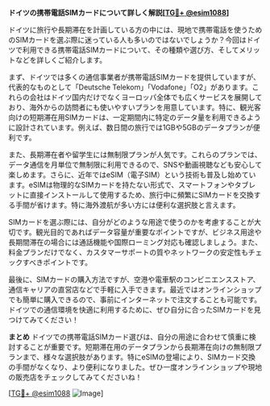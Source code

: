 **ドイツの携帯電話SIMカードについて詳しく解説[[TG💪+ @esim1088](https://t.me/s/esim1088)]**

ドイツに旅行や長期滞在を計画している方の中には、現地で携帯電話を使うためのSIMカードを選ぶ際に迷っている人も多いのではないでしょうか？今回はドイツで利用できる携帯電話SIMカードについて、その種類や選び方、そしてメリットなどを詳しくご紹介します。

まず、ドイツでは多くの通信事業者が携帯電話SIMカードを提供していますが、代表的なものとして「Deutsche Telekom」「Vodafone」「O2」があります。これらの会社はドイツ国内だけでなくヨーロッパ全体でも広くサービスを展開しており、海外からの訪問者にも使いやすいプランを用意しています。特に、観光客向けの短期滞在用SIMカードは、一定期間内に特定のデータ量を利用できるように設計されています。例えば、数日間の旅行では1GBや5GBのデータプランが便利です。

また、長期滞在者や留学生には無制限プランが人気です。これらのプランでは、データ通信を月単位で無制限に利用できるので、SNSや動画視聴なども安心して楽しめます。さらに、近年ではeSIM（電子SIM）という技術も普及し始めています。eSIMは物理的なSIMカードを持たない形式で、スマートフォンやタブレットに直接インストールして使用するため、旅行中に頻繁にSIMカードを交換する手間が省けます。特に海外渡航が多い方には便利な選択肢と言えます。

SIMカードを選ぶ際には、自分がどのような用途で使うのかを考慮することが大切です。観光目的であればデータ容量が重要なポイントですが、ビジネス用途や長期間滞在の場合には通話機能や国際ローミング対応も確認しましょう。また、料金プランだけでなく、カスタマーサポートの質やネットワークの安定性もチェックすべきポイントです。

最後に、SIMカードの購入方法ですが、空港や電車駅のコンビニエンスストア、通信キャリアの直営店などで手軽に入手できます。最近ではオンラインショップでも簡単に購入できるので、事前にインターネットで注文することも可能です。ドイツでの通信環境を快適に利用するために、ぜひ自分に合ったSIMカードを見つけてみてください！

**まとめ**
ドイツでの携帯電話SIMカード選びは、自分の用途に合わせて慎重に検討することが重要です。短期滞在用のデータプランから長期滞在向けの無制限プランまで、様々な選択肢があります。特にeSIMの登場により、SIMカード交換の手間がなくなり、より便利になりました。ぜひ一度オンラインショップや現地の販売店をチェックしてみてくださいね！

[[TG💪+ @esim1088](https://t.me/s/esim1088) ![Image](https://i.postimg.cc/Y0z9fWf4/image.png)]